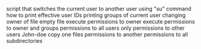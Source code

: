 script that switches the current user to another user using "su" command
how to print effective user IDs
printing groups of current user
changing owner of file
empty file
execute permissions to owner
execute permissions to owner and groups
permissions to all users
only permissions to other users
John-doe
copy one files permissions to another
permissions to all subdirectories

